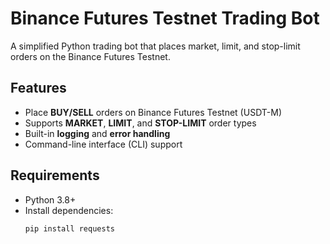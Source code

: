 # Binance Futures Testnet Trading Bot

A simplified Python trading bot that places market, limit, and stop-limit orders on the Binance Futures Testnet.

## Features
- Place **BUY/SELL** orders on Binance Futures Testnet (USDT-M)
- Supports **MARKET**, **LIMIT**, and **STOP-LIMIT** order types
- Built-in **logging** and **error handling**
- Command-line interface (CLI) support

## Requirements
- Python 3.8+
- Install dependencies:
  ```bash
  pip install requests
